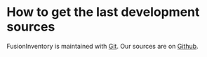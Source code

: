 # How to get the last development sources


FusionInventory is maintained with [Git](http://git-scm.com/). Our sources are
on [Github](https://github.com/fusioninventory/).
